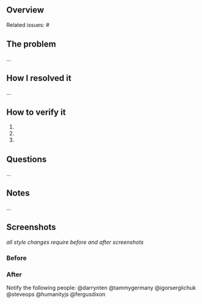 ## Overview

Related issues: #

## The problem

...

## How I resolved it

...

## How to verify it

1.
2.
3.

## Questions

...

## Notes

...

## Screenshots

*all style changes require before and after screenshots*

### Before

### After

Notify the following people: @darrynten @tammygermany @igorsergiichuk @steveops @humanityjs @fergusdixon
